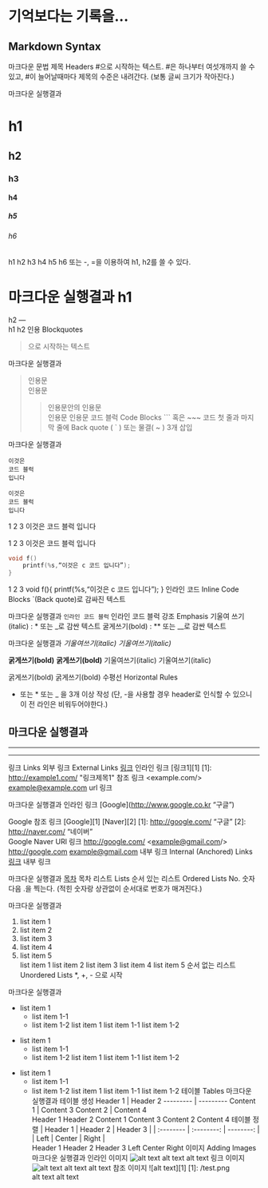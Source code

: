 # 기억보다는 기록을...

## Markdown Syntax


마크다운 문법
제목 Headers
#으로 시작하는 텍스트.
#은 하나부터 여섯개까지 쓸 수 있고, #이 늘어날때마다 제목의 수준은 내려간다.
(보통 글씨 크기가 작아진다.)

마크다운	실행결과
# h1
## h2
### h3
#### h4
##### h5
###### h6	
h1
h2
h3
h4
h5
h6
또는 -, =을 이용하여 h1, h2를 쓸 수 있다.

마크다운	실행결과
h1
===

h2
—	
h1
h2
인용 Blockquotes
>으로 시작하는 텍스트

마크다운	실행결과
> 인용문	
인용문
>> 인용문안의 인용문	
인용문
인용문
코드 블럭 Code Blocks
``` 혹은 ~~~ 코드 첫 줄과 마지막 줄에 Back quote ( ` ) 또는 물결( ~ ) 3개 삽입

마크다운	실행결과
```
이것은
코드 블럭
입니다
```

~~~
이것은 
코드 블럭
입니다
~~~	
1
2
3
이것은
코드 블럭
입니다

1
2
3
이것은
코드 블럭
입니다
```c
void f()
    printf(%s,“이것은 c 코드 입니다”);
}
```	
1
2
3
void f(){
    printf(%s,“이것은 c 코드 입니다”);
}
인라인 코드 Inline Code Blocks
`(Back quote)로 감싸진 텍스트

마크다운	실행결과
`인라인 코드 블럭`	인라인 코드 블럭
강조 Emphasis
기울여 쓰기(italic) : * 또는 _로 감싼 텍스트
굴게쓰기(bold) : ** 또는 __로 감싼 텍스트

마크다운	실행결과
*기울여쓰기(italic)*
_기울여쓰기(italic)_

**굵게쓰기(bold)**
__굵게쓰기(bold)__	기울여쓰기(italic)
기울여쓰기(italic)

굵게쓰기(bold)
굵게쓰기(bold)
수평선 Horizontal Rules
- 또는 * 또는 _ 을 3개 이상 작성
(단, -을 사용할 경우 header로 인식할 수 있으니 이 전 라인은 비워두어야한다.)

마크다운	실행결과
---	
***	
___	
링크 Links
외부 링크 External Links
[링크](http://example.com "링크 제목") 인라인 링크
[링크1][1] [1]: http://example1.com/ "링크제목1" 참조 링크
<example.com/> <example@example.com> url 링크

마크다운	실행결과
인라인 링크
[Google](http://www.google.co.kr “구글”)

Google
참조 링크 
[Google][1]
[Naver][2]
[1]: http://google.com/ “구글”
[2]: http://naver.com/ “네이버”	
Google
Naver
URl 링크
<http://google.com/>
<example@gmail.com/>	
http://google.com
example@gmail.com
내부 링크 Internal (Anchored) Links
[링크](#id) 내부 링크

마크다운	실행결과
[목차](#index)	목차
리스트 Lists
순서 있는 리스트 Ordered Lists
No. 숫자 다음 .을 찍는다. (적힌 숫자랑 상관없이 순서대로 번호가 매겨진다.)

마크다운	실행결과
1. list item 1
1. list item 2
2. list item 3
0. list item 4
3. list item 5	
list item 1
list item 2
list item 3
list item 4
list item 5
순서 없는 리스트 Unordered Lists
*, +, - 으로 시작

마크다운	실행결과
* list item 1
    * list item 1-1
    * list item 1-2
list item 1
list item 1-1
list item 1-2
+ list item 1
    + list item 1-1
    + list item 1-2
list item 1
list item 1-1
list item 1-2
- list item 1
    - list item 1-1
    - list item 1-2
list item 1
list item 1-1
list item 1-2
테이블 Tables
마크다운	실행결과
테이블 생성
Header 1 | Header 2
--------- | ---------
Content 1 | Content 3
Content 2 | Content 4	
Header 1	Header 2
Content 1	Content 3
Content 2	Content 4
테이블 정렬
| Header 1 | Header 2 | Header 3 |
| :-------- | :--------: | --------: |
| Left | Center | Right |	
Header 1	Header 2	Header 3
Left	Center	Right
이미지 Adding Images
마크다운	실행결과
인라인 이미지
![alt text](/test.png )
alt text
alt text
링크 이미지
![alt text](image_URL)
alt text
alt text
참조 이미지
![alt text][1]
[1]: /test.png	
alt text
alt text